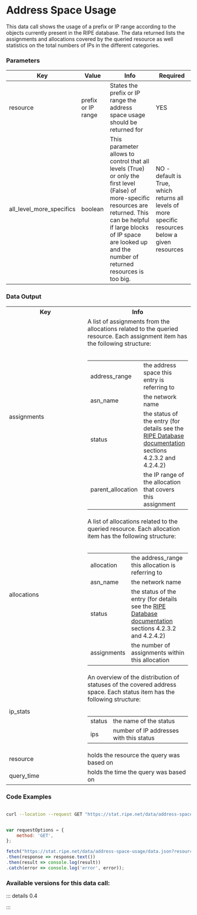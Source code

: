 # Address Space Usage


This data call shows the usage of a prefix or IP range
according to the objects currently present in the RIPE database.
The data returned lists the assignments and allocations covered by the queried resource as well statistics on the
total numbers of IPs in the different categories.

<RestRepl :baseUrl="`/data/`+$page.relativePath.split('/')[1].split('.md')[0]+`/data.json`" method="GET" :searchParams="{ resource: '193/23'}"/>


### Parameters

| Key | Value | Info | Required |
| --- | --- | --- | --- |
| resource | prefix or IP range | States the prefix or IP range the address space usage should be returned for | YES |
| all\_level\_more_specifics | boolean | This parameter allows to control that all levels (True) or only the first level (False) of more-specific resources are returned. This can be helpful if large blocks of IP space are looked up and the number of returned resources is too big. | NO - default is True, which returns all levels of more specific resources below a given resources |

### Data Output

<table>
<colgroup>
<col style="width: 50%" />
<col style="width: 50%" />
</colgroup>
<tbody>
<tr class="header">
<th>Key</th>
<th>Info</th>
</tr>

<tr class="odd">
<td>assignments</td>
<td>A list of assignments from the allocations related to the queried resource. Each assignment item has the following structure:<br />
<br />

<table>
<tbody>
<tr class="odd">
<td>address_range</td>
<td>the address space this entry is referring to</td>
</tr>
<tr class="even">
<td>asn_name</td>
<td>the network name</td>
</tr>
<tr class="odd">
<td>status</td>
<td>the status of the entry (for details see the <a  <a href="https://www.ripe.net/manage-ips-and-asns/db/support/documentation/ripe-database-documentation/">RIPE Database documentation</a> sections 4.2.3.2 and 4.2.4.2)</td>
</tr>
<tr class="even">
<td>parent_allocation</td>
<td>the IP range of the allocation that covers this assignment</td>
</tr>
</tbody>
</table></td>
</tr>
<tr class="even">
<td>allocations</td>
<td>A list of allocations related to the queried resource. Each allocation item has the following structure:<br />
<br />

<table>
<tbody>
<tr class="odd">
<td>allocation</td>
<td>the address_range this allocation is referring to</td>
</tr>
<tr class="even">
<td>asn_name</td>
<td>the network name</td>
</tr>
<tr class="odd">
<td>status</td>
<td>the status of the entry (for details see the <a href="https://www.ripe.net/manage-ips-and-asns/db/support/documentation/ripe-database-documentation/">RIPE Database documentation</a> sections 4.2.3.2 and 4.2.4.2)</td>
</tr>
<tr class="even">
<td>assignments</td>
<td>the number of assignments within this allocation</td>
</tr>
</tbody>
</table></td>
</tr>
<tr class="odd">
<td>ip_stats</td>
<td>An overview of the distribution of statuses of the covered address space. Each status item has the following structure:<br />
<br />

<table>
<tbody>
<tr class="odd">
<td>status</td>
<td>the name of the status</td>
</tr>
<tr class="even">
<td>ips</td>
<td>number of IP addresses with this status</td>
</tr>
</tbody>
</table></td>
</tr>
<tr class="even">
<td>resource</td>
<td>holds the resource the query was based on</td>
</tr>
<tr class="odd">
<td>query_time</td>
<td>holds the time the query was based on</td>
</tr>
</tbody>
</table>

### Code Examples
<CodeGroup>
<CodeGroupItem title="cURL">

```bash

curl --location --request GET "https://stat.ripe.net/data/address-space-usage/data.json?resource=193/23"


```

</CodeGroupItem>

<CodeGroupItem title="JS">

```js

var requestOptions = {
	method: 'GET',
};

fetch("https://stat.ripe.net/data/address-space-usage/data.json?resource=193/23", requestOptions)
.then(response => response.text())
.then(result => console.log(result))
.catch(error => console.log('error', error));


```

</CodeGroupItem>
</CodeGroup>

### Available versions for this data call:

::: details 0.4


:::

